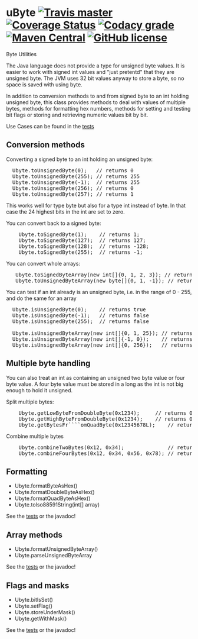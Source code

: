 # uByte [![Travis master](https://img.shields.io/travis/ak80/uByte/master.svg)](https://travis-ci.org/ak80/uByte) [![Coverage Status](https://coveralls.io/repos/github/ak80/uByte/badge.svg?branch=master)](https://coveralls.io/github/ak80/uByte?branch=master) [![Codacy grade](https://img.shields.io/codacy/grade/858eb2298740414fb3fe8773b1fe8ff8/master.svg?maxAge=3600)](https://www.codacy.com/app/josef-koch/uByte/dashboard) [![Maven Central](https://maven-badges.herokuapp.com/maven-central/org.ak80.ubyte/uByte/badge.svg?style=flat-square)](https://maven-badges.herokuapp.com/maven-central/org.ak80.ubyte/uByte/) [![GitHub license](https://img.shields.io/badge/license-Apache%20License%202.0-blue.svg?style=flat)](http://www.apache.org/licenses/LICENSE-2.0)

Byte Utilities
 
The Java language does not provide a type for unsigned byte values. It is easier to work with 
signed int values and "just pretentd" that they are unsigned byte. The JVM uses 32 
bit values anyway to store a byte, so no space is saved with using byte.

In addition to conversion methods to and from signed byte to an int holding unsigned byte, this class provides methods
to deal with values of multiple bytes, methods for formatting hex numbers, methods for setting and 
testing bit flags or storing and retrieving numeric values bit by
bit. 

Use Cases can be found in the [tests](/src/test/java/UbyteTest.java)

## Conversion methods

Converting a signed byte to an int holding an unsigned byte:
<pre>
  Ubyte.toUnsignedByte(0);   // returns 0
  Ubyte.toUnsignedByte(255); // returns 255
  Ubyte.toUnsignedByte(-1);  // returns 255
  Ubyte.toUnsignedByte(256); // returns 0
  Ubyte.toUnsignedByte(257); // returns 1
</pre>

This works well for type byte but also for a type int instead of byte. In that case the 24 
highest bits in the int are set to zero.

You can convert back to a signed byte:

<pre>
    Ubyte.toSignedByte(1);    // returns 1;
    Ubyte.toSignedByte(127);  // returns 127;
    Ubyte.toSignedByte(128);  // returns -128;
    Ubyte.toSignedByte(255);  // returns -1;
</pre>

You can convert whole arrays:
<pre>
   Ubyte.toSignedByteArray(new int[]{0, 1, 2, 3}); // returns byte[]
   Ubyte.toUnsignedByteArray(new byte[]{0, 1, -1}); // returns int[]
</pre>

You can test if an int already is an unsigned byte, i.e. in the range of 0 - 255, and do the same for an array
<pre>
  Ubyte.isUnsignedByte(0);    // returns true
  Ubyte.isUnsignedByte(-1);   // returns false
  Ubyte.isUnsignedByte(255);  // returns false
  
  Ubyte.isUnsignedByteArray(new int[]{0, 1, 25}); // returns true;
  Ubyte.isUnsignedByteArray(new int[]{-1, 0});    // returns false;
  Ubyte.isUnsignedByteArray(new int[]{0, 256});   // returns false;
</pre>

## Multiple byte handling

You can also treat an int as containing an unsigned two byte value or four byte value. A four byte value must be stored
in a long as the int is not big enough to hold it unsigned.

Split multiple bytes:
<pre>
    Ubyte.getLowByteFromDoubleByte(0x1234);     // returns 0x34
    Ubyte.getHighByteFromDoubleByte(0x1234);    // returns 0x12
    Ubyte.getBytesFr````omQuadByte(0x12345678L);    // return { 0x12, 0x34, 0x56, 0x78 }
</pre>

Combine multiple bytes
<pre>
    Ubyte.combineTwoBytes(0x12, 0x34);              // returns 0x1234
    Ubyte.combineFourBytes(0x12, 0x34, 0x56, 0x78); // returns 0x12345678
</pre>

## Formatting

* Ubyte.formatByteAsHex()
* Ubyte.formatDoubleByteAsHex()
* Ubyte.formatQuadByteAsHex()
* Ubyte.toIso88591String(int[] array)

See the [tests](/src/test/java/UbyteTest.java) or the javadoc!

## Array methods

* Ubyte.formatUnsignedByteArray()
* Ubyte.parseUnsignedByteArray

See the [tests](/src/test/java/UbyteTest.java) or the javadoc!

## Flags and masks

* Ubyte.bitIsSet()
* Ubyte.setFlag()
* Ubyte.storeUnderMask()
* Ubyte.getWithMask()

See the [tests](/src/test/java/UbyteTest.java) or the javadoc!
